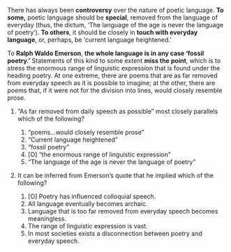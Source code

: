 There has always been **controversy** over the nature of poetic language. **To some,** poetic language should be **special**, removed from the language of everyday (thus, the dictum, ‘The language of the age is never the language of poetry’). **To others**, it should be closely in **touch with everyday language**, or, perhaps, be ‘current language heightened.’

To **Ralph Waldo Emerson**, **the whole language is in any case ‘fossil poetry.’** Statements of this kind to some extent **miss the point**, which is to stress the enormous range of linguistic expression that is found under the heading poetry. At one extreme, there are poems that are as far removed from everyday speech as it is possible to imagine; at the other, there are poems that, if it were not for the division into lines, would closely resemble prose.

1. “As far removed from daily speech as possible” most closely parallels which of the following?
	1. “poems…would closely resemble prose”
	1. “Current language heightened”
	1. “fossil poetry”
	1. [O] “the enormous range of linguistic expression”
	1. “The language of the age is never the language of poetry”

2. It can be inferred from Emerson’s quote that he implied which of the following?
	1. [O] Poetry has influenced colloquial speech.
	1. All language eventually becomes archaic.
	1. Language that is too far removed from everyday speech becomes meaningless.
	1. The range of linguistic expression is vast.
	1. In most societies exists a disconnection between poetry and everyday speech.